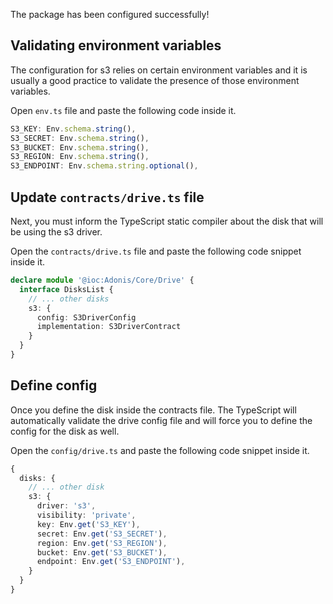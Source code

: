 The package has been configured successfully!

## Validating environment variables

The configuration for s3 relies on certain environment variables and it is usually a good practice to validate the presence of those environment variables.

Open `env.ts` file and paste the following code inside it.

```ts
S3_KEY: Env.schema.string(),
S3_SECRET: Env.schema.string(),
S3_BUCKET: Env.schema.string(),
S3_REGION: Env.schema.string(),
S3_ENDPOINT: Env.schema.string.optional(),
```

## Update `contracts/drive.ts` file

Next, you must inform the TypeScript static compiler about the disk that will be using the s3 driver.

Open the `contracts/drive.ts` file and paste the following code snippet inside it.

```ts
declare module '@ioc:Adonis/Core/Drive' {
  interface DisksList {
    // ... other disks
    s3: {
      config: S3DriverConfig
      implementation: S3DriverContract
    }
  }
}
```

## Define config

Once you define the disk inside the contracts file. The TypeScript will automatically validate the drive config file and will force you to define the config for the disk as well.

Open the `config/drive.ts` and paste the following code snippet inside it.

```ts
{
  disks: {
    // ... other disk
    s3: {
      driver: 's3',
      visibility: 'private',
      key: Env.get('S3_KEY'),
      secret: Env.get('S3_SECRET'),
      region: Env.get('S3_REGION'),
      bucket: Env.get('S3_BUCKET'),
      endpoint: Env.get('S3_ENDPOINT'),
    }
  }
}
```
